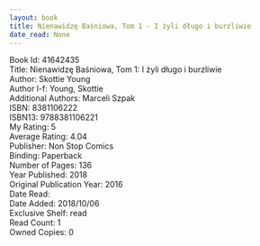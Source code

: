 ```yaml
---
layout: book
title: Nienawidzę Baśniowa, Tom 1 - I żyli długo i burzliwie
date_read: None
---
```


Book Id: 41642435<br />
Title: Nienawidzę Baśniowa, Tom 1: I żyli długo i burzliwie<br />
Author: Skottie Young<br />
Author l-f: Young, Skottie<br />
Additional Authors: Marceli Szpak<br />
ISBN: 8381106222<br />
ISBN13: 9788381106221<br />
My Rating: 5<br />
Average Rating: 4.04<br />
Publisher: Non Stop Comics<br />
Binding: Paperback<br />
Number of Pages: 136<br />
Year Published: 2018<br />
Original Publication Year: 2016<br />
Date Read: <br />
Date Added: 2018/10/06<br />
Exclusive Shelf: read<br />
Read Count: 1<br />
Owned Copies: 0<br />

